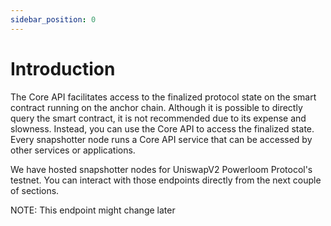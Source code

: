 ```yaml
---
sidebar_position: 0
---
```


# Introduction

The Core API facilitates access to the finalized protocol state on the smart contract running on the anchor chain. Although it is possible to directly query the smart contract, it is not recommended due to its expense and slowness. Instead, you can use the Core API to access the finalized state. Every snapshotter node runs a Core API service that can be accessed by other services or applications.

We have hosted snapshotter nodes for UniswapV2 Powerloom Protocol's testnet. You can interact with those endpoints directly from the next couple of sections. 

NOTE: This endpoint might change later

